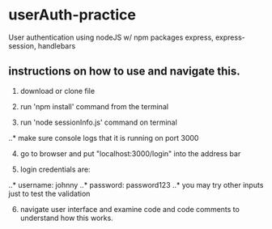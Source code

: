 # userAuth-practice
User authentication using nodeJS w/ npm packages express, express-session, handlebars

## instructions on how to use and navigate this.


1. download or clone file

2. run 'npm install' command from the terminal

3. run 'node sessionInfo.js' command on terminal

..* make sure console logs that it is running on port 3000

4. go to browser and put "localhost:3000/login" into the address bar

5. login credentials are:

..* username: johnny
..* password: password123
..* you may try other inputs just to test the validation

6. navigate user interface and examine code and code comments to understand how this works.

